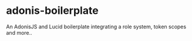 # adonis-boilerplate

An AdonisJS and Lucid boilerplate integrating a role system, token scopes and more..
